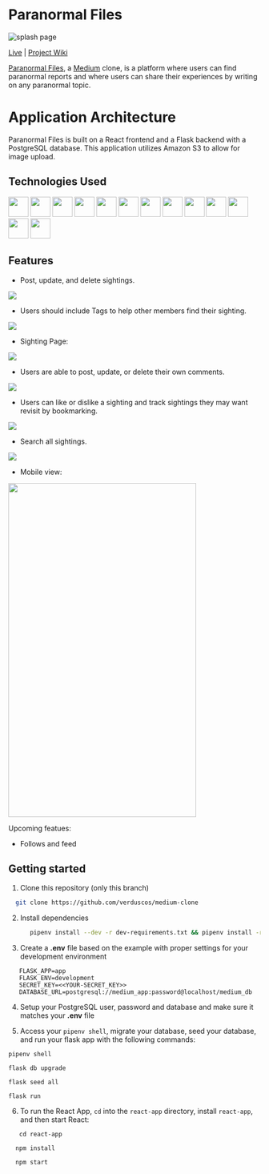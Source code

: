 # Paranormal Files 
![splash page](https://i.imgur.com/2dERcHN.png)

[Live](https://paranormal-files.onrender.com/) | [Project Wiki](https://github.com/verduscos/medium-clone/wiki)

[Paranormal Files](https://paranormal-files.onrender.com/), a [Medium](https://medium.com/) clone,  is a platform where users can find paranormal reports and where users  can share their experiences by writing on any paranormal topic.

# Application Architecture
Paranormal Files is built on a React frontend and a Flask backend with a PostgreSQL database. This application utilizes Amazon S3 to allow for image upload.

## Technologies Used
<div>
   <img src="https://cdn.jsdelivr.net/gh/devicons/devicon/icons/flask/flask-original.svg" height=40/>
   <img src="https://cdn.jsdelivr.net/gh/devicons/devicon/icons/sqlalchemy/sqlalchemy-original.svg" height=40/>
   <img src="https://cdn.jsdelivr.net/gh/devicons/devicon/icons/python/python-original.svg" height=40/>
   <img src="https://cdn.jsdelivr.net/gh/devicons/devicon/icons/react/react-original.svg" height=40/>
   <img src="https://cdn.jsdelivr.net/gh/devicons/devicon/icons/redux/redux-original.svg" height=40/>
   <img  src="https://cdn.jsdelivr.net/gh/devicons/devicon/icons/javascript/javascript-original.svg"  height=40/>
   <img src="https://cdn.jsdelivr.net/gh/devicons/devicon/icons/postgresql/postgresql-original-wordmark.svg" height=40 />
   <img  src="https://cdn.jsdelivr.net/gh/devicons/devicon/icons/css3/css3-original.svg"  height=40/>
   <img  src="https://cdn.jsdelivr.net/gh/devicons/devicon/icons/html5/html5-original.svg"  height=40/>
   <img  src="https://cdn.jsdelivr.net/gh/devicons/devicon/icons/git/git-original.svg"  height=40/>
   <img src="https://cdn.jsdelivr.net/gh/devicons/devicon/icons/docker/docker-original.svg" height=40/>
   <img  src="https://cdn.jsdelivr.net/gh/devicons/devicon/icons/vscode/vscode-original.svg"  height=40/>
   <img src="https://cdn.jsdelivr.net/gh/devicons/devicon/icons/amazonwebservices/amazonwebservices-original-wordmark.svg" height=40 />
</div>

## Features
 * Post, update, and delete sightings.
<img src="https://user-images.githubusercontent.com/89158442/207747715-3ba9718a-7166-402f-a1bc-a7ecf8fed472.png" />

 * Users should include Tags to help other members find their sighting.
<img src="https://user-images.githubusercontent.com/89158442/207747729-a95bdf38-dc73-4db2-8e54-6c0e98a7100d.png" />

 * Sighting Page:
<img src="https://user-images.githubusercontent.com/89158442/207747736-fc38e20a-9013-42ae-9b81-4cc9776cbb9b.png" />

 * Users are able to post, update, or delete their own comments.
<img src="https://user-images.githubusercontent.com/89158442/207751090-6cae53ee-02b7-4150-be5d-75e9d32975d9.png" />

 * Users can like or dislike a sighting and track sightings they may want revisit by bookmarking.
<img src="https://user-images.githubusercontent.com/89158442/207751588-4c059d43-e28a-4d54-8def-8e5600f9c328.png" />

 * Search all sightings.
<img src="https://user-images.githubusercontent.com/89158442/207752000-056e11a7-99b6-4253-85e0-cc60f87b76b4.png" />

 * Mobile view:
<img src="https://user-images.githubusercontent.com/89158442/207755722-260ada6c-2478-4977-a35c-8752f7bba8f0.png" height=667 width=375 />

Upcoming featues:
 * Follows and feed

## Getting started

1. Clone this repository (only this branch)

 ```bash
   git clone https://github.com/verduscos/medium-clone
 ```

2. Install dependencies

```bash
      pipenv install --dev -r dev-requirements.txt && pipenv install -r requirements.txt
```

3. Create a **.env** file based on the example with proper settings for your
   development environment
```
   FLASK_APP=app
   FLASK_ENV=development
   SECRET_KEY=<<YOUR-SECRET_KEY>>
   DATABASE_URL=postgresql://medium_app:password@localhost/medium_db
```

4. Setup your PostgreSQL user, password and database and make sure it matches your **.env** file

5. Access your `pipenv shell`, migrate your database, seed your database, and run your flask app with the following commands:
```
pipenv shell
```
```
flask db upgrade
```
```
flask seed all
```
```
flask run
```

6. To run the React App, `cd` into the `react-app` directory, install `react-app`, and then start React:
 ```
    cd react-app
 ```
  ```
    npm install
 ```
  ```
    npm start
 ```
 

